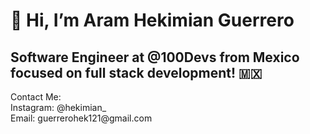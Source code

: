 <h1>👋 Hi, I’m Aram Hekimian Guerrero</h1>
<h2>Software Engineer at @100Devs from Mexico focused on full stack development! 🇲🇽</h2>
Contact Me: <br>
Instagram: @hekimian_ <br>
Email: guerrerohek121@gmail.com

<!---
Hekimianz/Hekimianz is a ✨ special ✨ repository because its `README.md` (this file) appears on your GitHub profile.
You can click the Preview link to take a look at your changes.
--->
